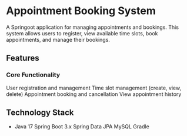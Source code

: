# Appointment Booking System

A Springoot application for managing appointments and bookings. This system allows users to register, view available time slots, book appointments, and manage their bookings.
## Features
### Core Functionality
 User registration and management
 Time slot management (create, view, delete)
 Appointment booking and cancellation
 View appointment history
## Technology Stack
- Java 17
 Spring Boot 3.x
 Spring Data JPA
 MySQL
 Gradle


